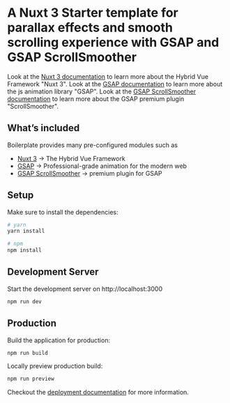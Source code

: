 # A Nuxt 3 Starter template for parallax effects and smooth scrolling experience with GSAP and GSAP ScrollSmoother

Look at the [Nuxt 3 documentation](https://v3.nuxtjs.org) to learn more about the Hybrid Vue Framework "Nuxt 3".
Look at the [GSAP documentation](https://greensock.com/docs/) to learn more about the js animation library "GSAP".
Look at the [GSAP ScrollSmoother documentation](https://greensock.com/scrollsmoother/) to learn more about the GSAP premium plugin "ScrollSmoother".

## What’s included

Boilerplate provides many pre-configured modules such as

-   [Nuxt 3](https://v3.nuxtjs.org) → The Hybrid Vue Framework
-   [GSAP](https://greensock.com/docs/) → Professional-grade animation for the modern web
-   [GSAP ScrollSmoother](https://greensock.com/scrollsmoother/) → premium plugin for GSAP

## Setup

Make sure to install the dependencies:

```bash
# yarn
yarn install

# npm
npm install
```

## Development Server

Start the development server on http://localhost:3000

```bash
npm run dev
```

## Production

Build the application for production:

```bash
npm run build
```

Locally preview production build:

```bash
npm run preview
```

Checkout the [deployment documentation](https://v3.nuxtjs.org/guide/deploy/presets) for more information.
